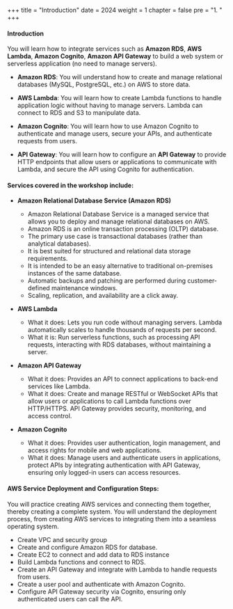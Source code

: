 +++
title = "Introduction"
date = 2024
weight = 1
chapter = false
pre = "1. "
+++

#### Introduction

You will learn how to integrate services such as **Amazon RDS**, **AWS Lambda**, **Amazon Cognito**, **Amazon API Gateway** to build a web system or serverless application (no need to manage servers).

- **Amazon RDS**: You will understand how to create and manage relational databases (MySQL, PostgreSQL, etc.) on AWS to store data.

- **AWS Lambda**: You will learn how to create Lambda functions to handle application logic without having to manage servers. Lambda can connect to RDS and S3 to manipulate data.
- **Amazon Cognito**: You will learn how to use Amazon Cognito to authenticate and manage users, secure your APIs, and authenticate requests from users.

- **API Gateway**: You will learn how to configure an **API Gateway** to provide HTTP endpoints that allow users or applications to communicate with Lambda, and secure the API using Cognito for authentication.

#### Services covered in the workshop include:

- **Amazon Relational Database Service (Amazon RDS)**

  - Amazon Relational Database Service is a managed service that allows you to deploy and manage relational databases on AWS.
  - Amazon RDS is an online transaction processing (OLTP) database.
  - The primary use case is transactional databases (rather than analytical databases).
  - It is best suited for structured and relational data storage requirements.
  - It is intended to be an easy alternative to traditional on-premises instances of the same database.
  - Automatic backups and patching are performed during customer-defined maintenance windows.
  - Scaling, replication, and availability are a click away.

- **AWS Lambda**

  - What it does: Lets you run code without managing servers. Lambda automatically scales to handle thousands of requests per second.
  - What it is: Run serverless functions, such as processing API requests, interacting with RDS databases, without maintaining a server.

- **Amazon API Gateway**

  - What it does: Provides an API to connect applications to back-end services like Lambda.
  - What it does: Create and manage RESTful or WebSocket APIs that allow users or applications to call Lambda functions over HTTP/HTTPS. API Gateway provides security, monitoring, and access control.

- **Amazon Cognito**

  - What it does: Provides user authentication, login management, and access rights for mobile and web applications.
  - What it does: Manage users and authenticate users in applications, protect APIs by integrating authentication with API Gateway, ensuring only logged-in users can access resources.

#### AWS Service Deployment and Configuration Steps:

You will practice creating AWS services and connecting them together, thereby creating a complete system. You will understand the deployment process, from creating AWS services to integrating them into a seamless operating system.

- Create VPC and security group
- Create and configure Amazon RDS for database.
- Create EC2 to connect and add data to RDS instance
- Build Lambda functions and connect to RDS.
- Create an API Gateway and integrate with Lambda to handle requests from users.
- Create a user pool and authenticate with Amazon Cognito.
- Configure API Gateway security via Cognito, ensuring only authenticated users can call the API.
